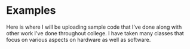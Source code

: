 # Examples
Here is where I will be uploading sample code that I've done along with other work I've done throughout college. I have taken many classes that focus on various aspects on hardware as well as software. 
